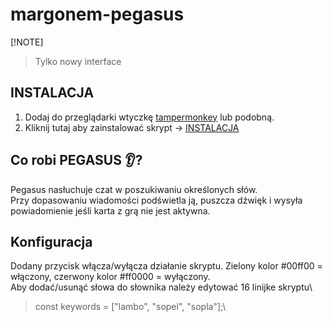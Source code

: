 # margonem-pegasus
[!NOTE]
> Tylko nowy interface
## INSTALACJA
1. Dodaj do przeglądarki wtyczkę [tampermonkey](https://www.tampermonkey.net/) lub podobną.
2. Kliknij tutaj aby zainstalować skrypt -> [INSTALACJA](https://raw.githubusercontent.com/Capischon/margonem-pegasus/refs/heads/main/pegasus.user.js)
## Co robi PEGASUS 👂?
Pegasus nasłuchuje czat w poszukiwaniu określonych słów.\
Przy dopasowaniu wiadomości podświetla ją, puszcza dźwięk i wysyła powiadomienie jeśli karta z grą nie jest aktywna.
## Konfiguracja
Dodany przycisk włącza/wyłącza działanie skryptu. Zielony kolor #00ff00 = włączony, czerwony kolor #ff0000 = wyłączony.\
Aby dodać/usunąć słowa do słownika należy edytować 16 linijke skryptu\
> const keywords = ["lambo", "sopel", "sopla"];\
